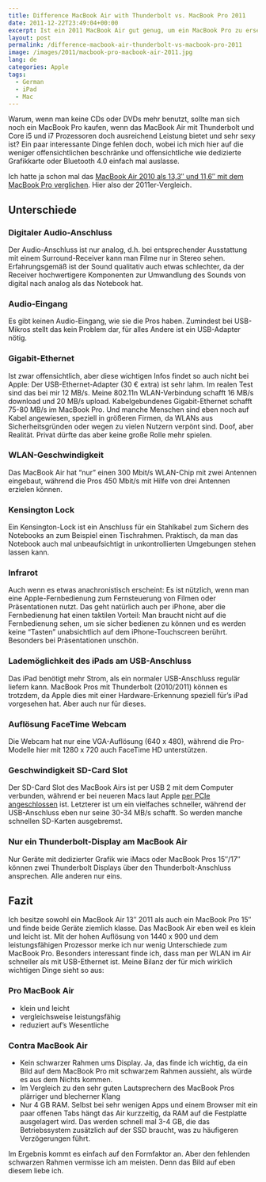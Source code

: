 ```yaml
---
title: Difference MacBook Air with Thunderbolt vs. MacBook Pro 2011
date: 2011-12-22T23:49:04+00:00
excerpt: Ist ein 2011 MacBook Air gut genug, um ein MacBook Pro zu ersetzen? Lass es uns herausfinden.
layout: post
permalink: /difference-macbook-air-thunderbolt-vs-macbook-pro-2011
image: /images/2011/macbook-pro-macbook-air-2011.jpg
lang: de
categories: Apple
tags:
  - German
  - iPad
  - Mac
---
```

Warum, wenn man keine CDs oder DVDs mehr benutzt, sollte man sich noch ein MacBook Pro kaufen, wenn das MacBook Air mit Thunderbolt und Core i5 und i7 Prozessoren doch ausreichend Leistung bietet und sehr sexy ist? Ein paar interessante Dinge fehlen doch, wobei ich mich hier auf die weniger offensichtlichen beschränke und offensichtliche wie dedizierte Grafikkarte oder Bluetooth 4.0 einfach mal auslasse.

Ich hatte ja schon mal das [MacBook Air 2010 als 13,3″ und 11,6″ mit dem MacBook Pro verglichen](/macbook-air-2010-macbook-pro-differences-omissions). Hier also der 2011er-Vergleich.

## Unterschiede

### Digitaler Audio-Anschluss

Der Audio-Anschluss ist nur analog, d.h. bei entsprechender Ausstattung mit einem Surround-Receiver kann man Filme nur in Stereo sehen. Erfahrungsgemäß ist der Sound qualitativ auch etwas schlechter, da der Receiver hochwertigere Komponenten zur Umwandlung des Sounds von digital nach analog als das Notebook hat.

### Audio-Eingang

Es gibt keinen Audio-Eingang, wie sie die Pros haben. Zumindest bei USB-Mikros stellt das kein Problem dar, für alles Andere ist ein USB-Adapter nötig.

### Gigabit-Ethernet

Ist zwar offensichtlich, aber diese wichtigen Infos findet so auch nicht bei Apple: Der USB-Ethernet-Adapter (30 € extra) ist sehr lahm. Im realen Test sind das bei mir 12 MB/s. Meine 802.11n WLAN-Verbindung schafft 16 MB/s download und 20 MB/s upload. Kabelgebundenes Gigabit-Ethernet schafft 75-80 MB/s im MacBook Pro. Und manche Menschen sind eben noch auf Kabel angewiesen, speziell in größeren Firmen, da WLANs aus Sicherheitsgründen oder wegen zu vielen Nutzern verpönt sind. Doof, aber Realität. Privat dürfte das aber keine große Rolle mehr spielen.

### WLAN-Geschwindigkeit

Das MacBook Air hat “nur” einen 300 Mbit/s WLAN-Chip mit zwei Antennen eingebaut, während die Pros 450 Mbit/s mit Hilfe von drei Antennen erzielen können.

### Kensington Lock

Ein Kensington-Lock ist ein Anschluss für ein Stahlkabel zum Sichern des Notebooks an zum Beispiel einen Tischrahmen. Praktisch, da man das Notebook auch mal unbeaufsichtigt in unkontrollierten Umgebungen stehen lassen kann.

### Infrarot

Auch wenn es etwas anachronistisch erscheint: Es ist nützlich, wenn man eine Apple-Fernbedienung zum Fernsteuerung von Filmen oder Präsentationen nutzt. Das geht natürlich auch per iPhone, aber die Fernbedienung hat einen taktilen Vorteil: Man braucht nicht auf die Fernbedienung sehen, um sie sicher bedienen zu können und es werden keine “Tasten” unabsichtlich auf dem iPhone-Touchscreen berührt. Besonders bei Präsentationen unschön.

### Lademöglichkeit des iPads am USB-Anschluss

Das iPad benötigt mehr Strom, als ein normaler USB-Anschluss regulär liefern kann. MacBook Pros mit Thunderbolt (2010/2011) können es trotzdem, da Apple dies mit einer Hardware-Erkennung speziell für’s iPad vorgesehen hat. Aber auch nur für dieses.

### Auflösung FaceTime Webcam

Die Webcam hat nur eine VGA-Auflösung (640 x 480), während die Pro-Modelle hier mit 1280 x 720 auch FaceTime HD unterstützen.

### Geschwindigkeit SD-Card Slot

Der SD-Card Slot des MacBook Airs ist per USB 2 mit dem Computer verbunden, während er bei neueren Macs laut Apple [per PCIe angeschlossen](https://support.apple.com/kb/HT3553#4) ist. Letzterer ist um ein vielfaches schneller, während der USB-Anschluss eben nur seine 30-34 MB/s schafft. So werden manche schnellen SD-Karten ausgebremst.

### Nur ein Thunderbolt-Display am MacBook Air

Nur Geräte mit dedizierter Grafik wie iMacs oder MacBook Pros 15″/17″ können zwei Thunderbolt Displays über den Thunderbolt-Anschluss ansprechen. Alle anderen nur eins.

## Fazit

Ich besitze sowohl ein MacBook Air 13″ 2011 als auch ein MacBook Pro 15″ und finde beide Geräte ziemlich klasse. Das MacBook Air eben weil es klein und leicht ist. Mit der hohen Auflösung von 1440 x 900 und dem leistungsfähigen Prozessor merke ich nur wenig Unterschiede zum MacBook Pro. Besonders interessant finde ich, dass man per WLAN im Air schneller als mit USB-Ethernet ist. Meine Bilanz der für mich wirklich wichtigen Dinge sieht so aus:

### Pro MacBook Air

  * klein und leicht
  * vergleichsweise leistungsfähig
  * reduziert auf’s Wesentliche

### Contra MacBook Air

  * Kein schwarzer Rahmen ums Display. Ja, das finde ich wichtig, da ein Bild auf dem MacBook Pro mit schwarzem Rahmen aussieht, als würde es aus dem Nichts kommen.
  * Im Vergleich zu den sehr guten Lautsprechern des MacBook Pros plärriger und blecherner Klang
  * Nur 4 GB RAM. Selbst bei sehr wenigen Apps und einem Browser mit ein paar offenen Tabs hängt das Air kurzzeitig, da RAM auf die Festplatte ausgelagert wird. Das werden schnell mal 3-4 GB, die das Betriebssystem zusätzlich auf der SSD braucht, was zu häufigeren Verzögerungen führt.

Im Ergebnis kommt es einfach auf den Formfaktor an. Aber den fehlenden schwarzen Rahmen vermisse ich am meisten. Denn das Bild auf eben diesem liebe ich.